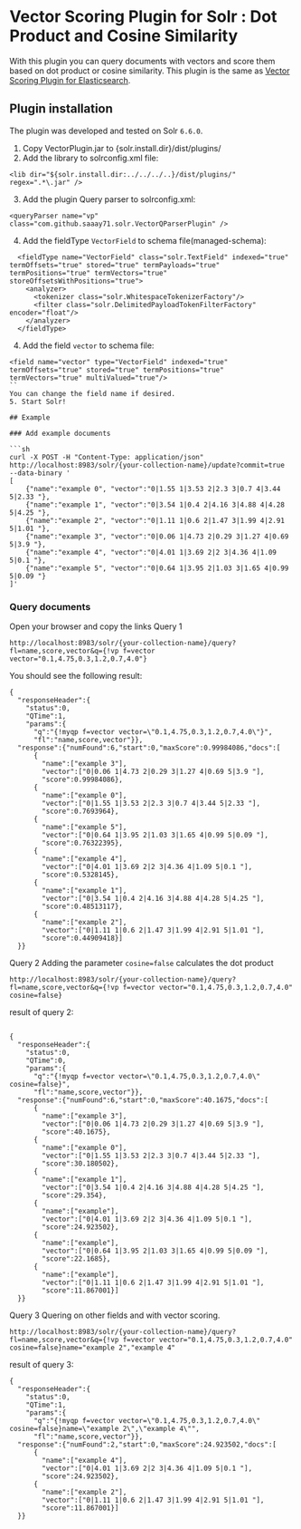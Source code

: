 # Vector Scoring Plugin for Solr : Dot Product and Cosine Similarity

With this plugin you can query documents with vectors and score them based on dot product or cosine similarity.
This plugin is the same as [Vector Scoring Plugin for Elasticsearch](https://github.com/MLnick/elasticsearch-vector-scoring).

## Plugin installation

The plugin was developed and tested on Solr `6.6.0`.

1. Copy VectorPlugin.jar to {solr.install.dir}/dist/plugins/
2. Add the library to solrconfig.xml file:
```
<lib dir="${solr.install.dir:../../../..}/dist/plugins/" regex=".*\.jar" />
```
3. Add the plugin Query parser to solrconfig.xml:
```
<queryParser name="vp" class="com.github.saaay71.solr.VectorQParserPlugin" />
```
4. Add the fieldType `VectorField` to schema file(managed-schema):
```
  <fieldType name="VectorField" class="solr.TextField" indexed="true" termOffsets="true" stored="true" termPayloads="true" termPositions="true" termVectors="true" storeOffsetsWithPositions="true">
    <analyzer>
      <tokenizer class="solr.WhitespaceTokenizerFactory"/>
      <filter class="solr.DelimitedPayloadTokenFilterFactory" encoder="float"/>
    </analyzer>
  </fieldType>
```
4. Add the field `vector` to schema file:
```
<field name="vector" type="VectorField" indexed="true" termOffsets="true" stored="true" termPositions="true" termVectors="true" multiValued="true"/>
``
You can change the field name if desired.
5. Start Solr!

## Example

### Add example documents

```sh
curl -X POST -H "Content-Type: application/json" http://localhost:8983/solr/{your-collection-name}/update?commit=true  --data-binary '
[
    {"name":"example 0", "vector":"0|1.55 1|3.53 2|2.3 3|0.7 4|3.44 5|2.33 "},
    {"name":"example 1", "vector":"0|3.54 1|0.4 2|4.16 3|4.88 4|4.28 5|4.25 "},
    {"name":"example 2", "vector":"0|1.11 1|0.6 2|1.47 3|1.99 4|2.91 5|1.01 "},
    {"name":"example 3", "vector":"0|0.06 1|4.73 2|0.29 3|1.27 4|0.69 5|3.9 "},
    {"name":"example 4", "vector":"0|4.01 1|3.69 2|2 3|4.36 4|1.09 5|0.1 "},
    {"name":"example 5", "vector":"0|0.64 1|3.95 2|1.03 3|1.65 4|0.99 5|0.09 "}
]'
```

### Query documents
Open your browser and copy the links
Query 1
```
http://localhost:8983/solr/{your-collection-name}/query?fl=name,score,vector&q={!vp f=vector vector="0.1,4.75,0.3,1.2,0.7,4.0"}
```

You should see the following result:
```
{
  "responseHeader":{
    "status":0,
    "QTime":1,
    "params":{
      "q":"{!myqp f=vector vector=\"0.1,4.75,0.3,1.2,0.7,4.0\"}",
      "fl":"name,score,vector"}},
  "response":{"numFound":6,"start":0,"maxScore":0.99984086,"docs":[
      {
        "name":["example 3"],
        "vector":["0|0.06 1|4.73 2|0.29 3|1.27 4|0.69 5|3.9 "],
        "score":0.99984086},
      {
        "name":["example 0"],
        "vector":["0|1.55 1|3.53 2|2.3 3|0.7 4|3.44 5|2.33 "],
        "score":0.7693964},
      {
        "name":["example 5"],
        "vector":["0|0.64 1|3.95 2|1.03 3|1.65 4|0.99 5|0.09 "],
        "score":0.76322395},
      {
        "name":["example 4"],
        "vector":["0|4.01 1|3.69 2|2 3|4.36 4|1.09 5|0.1 "],
        "score":0.5328145},
      {
        "name":["example 1"],
        "vector":["0|3.54 1|0.4 2|4.16 3|4.88 4|4.28 5|4.25 "],
        "score":0.48513117},
      {
        "name":["example 2"],
        "vector":["0|1.11 1|0.6 2|1.47 3|1.99 4|2.91 5|1.01 "],
        "score":0.44909418}]
  }}
```
Query 2
Adding the parameter `cosine=false` calculates the dot product
```
http://localhost:8983/solr/{your-collection-name}/query?fl=name,score,vector&q={!vp f=vector vector="0.1,4.75,0.3,1.2,0.7,4.0" cosine=false}
```

result of query 2:
```

{
  "responseHeader":{
    "status":0,
    "QTime":0,
    "params":{
      "q":"{!myqp f=vector vector=\"0.1,4.75,0.3,1.2,0.7,4.0\" cosine=false}",
      "fl":"name,score,vector"}},
  "response":{"numFound":6,"start":0,"maxScore":40.1675,"docs":[
      {
        "name":["example 3"],
        "vector":["0|0.06 1|4.73 2|0.29 3|1.27 4|0.69 5|3.9 "],
        "score":40.1675},
      {
        "name":["example 0"],
        "vector":["0|1.55 1|3.53 2|2.3 3|0.7 4|3.44 5|2.33 "],
        "score":30.180502},
      {
        "name":["example 1"],
        "vector":["0|3.54 1|0.4 2|4.16 3|4.88 4|4.28 5|4.25 "],
        "score":29.354},
      {
        "name":["example"],
        "vector":["0|4.01 1|3.69 2|2 3|4.36 4|1.09 5|0.1 "],
        "score":24.923502},
      {
        "name":["example"],
        "vector":["0|0.64 1|3.95 2|1.03 3|1.65 4|0.99 5|0.09 "],
        "score":22.1685},
      {
        "name":["example"],
        "vector":["0|1.11 1|0.6 2|1.47 3|1.99 4|2.91 5|1.01 "],
        "score":11.867001}]
  }}
```

Query 3
Quering on other fields and with vector scoring.
```
http://localhost:8983/solr/{your-collection-name}/query?fl=name,score,vector&q={!vp f=vector vector="0.1,4.75,0.3,1.2,0.7,4.0" cosine=false}name="example 2","example 4"
```

result of query 3:
```
{
  "responseHeader":{
    "status":0,
    "QTime":1,
    "params":{
      "q":"{!myqp f=vector vector=\"0.1,4.75,0.3,1.2,0.7,4.0\" cosine=false}name=\"example 2\",\"example 4\"",
      "fl":"name,score,vector"}},
  "response":{"numFound":2,"start":0,"maxScore":24.923502,"docs":[
      {
        "name":["example 4"],
        "vector":["0|4.01 1|3.69 2|2 3|4.36 4|1.09 5|0.1 "],
        "score":24.923502},
      {
        "name":["example 2"],
        "vector":["0|1.11 1|0.6 2|1.47 3|1.99 4|2.91 5|1.01 "],
        "score":11.867001}]
  }}
```
